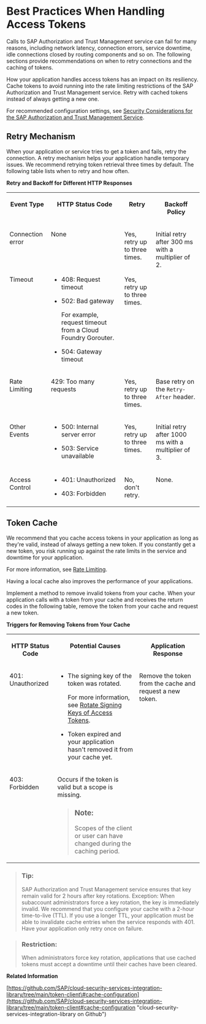 <!-- loio8d39ef36427f489aa50c8e4e12c336d0 -->

# Best Practices When Handling Access Tokens

Calls to SAP Authorization and Trust Management service can fail for many reasons, including network latency, connection errors, service downtime, idle connections closed by routing components and so on. The following sections provide recommendations on when to retry connections and the caching of tokens.

How your application handles access tokens has an impact on its resiliency. Cache tokens to avoid running into the rate limiting restrictions of the SAP Authorization and Trust Management service. Retry with cached tokens instead of always getting a new one.

For recommended configuration settings, see [Security Considerations for the SAP Authorization and Trust Management Service](../60-security/security-considerations-for-the-sap-authorization-and-trust-management-service-f117cab.md#loiof117cab6b92d438cb2a0b5204713994b).



<a name="loio8d39ef36427f489aa50c8e4e12c336d0__section_izc_qzn_fyb"/>

## Retry Mechanism

When your application or service tries to get a token and fails, retry the connection. A retry mechanism helps your application handle temporary issues. We recommend retrying token retrieval three times by default. The following table lists when to retry and how often.

**Retry and Backoff for Different HTTP Responses**


<table>
<tr>
<th valign="top">

Event Type



</th>
<th valign="top">

HTTP Status Code



</th>
<th valign="top">

Retry



</th>
<th valign="top">

Backoff Policy



</th>
</tr>
<tr>
<td valign="top">

Connection error



</td>
<td valign="top">

None



</td>
<td valign="top">

Yes, retry up to three times.



</td>
<td valign="top" rowspan="2">

Initial retry after 300 ms with a multiplier of 2.



</td>
</tr>
<tr>
<td valign="top">

Timeout



</td>
<td valign="top">

-   408: Request timeout

-   502: Bad gateway

    For example, request timeout from a Cloud Foundry Gorouter.

-   504: Gateway timeout




</td>
<td valign="top">

Yes, retry up to three times.



</td>
</tr>
<tr>
<td valign="top">

Rate Limiting



</td>
<td valign="top">

429: Too many requests



</td>
<td valign="top">

Yes, retry up to three times.



</td>
<td valign="top">

Base retry on the `Retry-After` header.



</td>
</tr>
<tr>
<td valign="top">

Other Events



</td>
<td valign="top">

-   500: Internal server error

-   503: Service unavailable




</td>
<td valign="top">

Yes, retry up to three times.



</td>
<td valign="top">

Initial retry after 1000 ms with a multiplier of 3.



</td>
</tr>
<tr>
<td valign="top">

Access Control



</td>
<td valign="top">

-   401: Unauthorized

-   403: Forbidden




</td>
<td valign="top">

No, don't retry.



</td>
<td valign="top">

None.



</td>
</tr>
</table>



<a name="loio8d39ef36427f489aa50c8e4e12c336d0__section_fzh_ccp_fyb"/>

## Token Cache

We recommend that you cache access tokens in your application as long as they're valid, instead of always getting a new token. If you constantly get a new token, you risk running up against the rate limits in the service and downtime for your application.

For more information, see [Rate Limiting](../60-security/rate-limiting-d203e2d.md).

Having a local cache also improves the performance of your applications.

Implement a method to remove invalid tokens from your cache. When your application calls with a token from your cache and receives the return codes in the following table, remove the token from your cache and request a new token.

**Triggers for Removing Tokens from Your Cache**


<table>
<tr>
<th valign="top">

HTTP Status Code



</th>
<th valign="top">

Potential Causes



</th>
<th valign="top">

Application Response



</th>
</tr>
<tr>
<td valign="top">

401: Unauthorized



</td>
<td valign="top">

-   The signing key of the token was rotated.

    For more information, see [Rotate Signing Keys of Access Tokens](../50-administration-and-ops/rotate-signing-keys-of-access-tokens-b279adf.md).

-   Token expired and your application hasn't removed it from your cache yet.




</td>
<td valign="top" rowspan="2">

Remove the token from the cache and request a new token.



</td>
</tr>
<tr>
<td valign="top">

403: Forbidden



</td>
<td valign="top">

Occurs if the token is valid but a scope is missing.

> ### Note:  
> Scopes of the client or user can have changed during the caching period.



</td>
</tr>
</table>

> ### Tip:  
> SAP Authorization and Trust Management service ensures that key remain valid for 2 hours after key rotations. Exception: When subaccount administrators force a key rotation, the key is immediately invalid. We recommend that you configure your cache with a 2-hour time-to-live \(TTL\). If you use a longer TTL, your application must be able to invalidate cache entries when the service responds with 401. Have your application only retry once on failure.

> ### Restriction:  
> When administrators force key rotation, applications that use cached tokens must accept a downtime until their caches have been cleared.

**Related Information**  


[https://github.com/SAP/cloud-security-services-integration-library/tree/main/token-client\#cache-configuration](https://github.com/SAP/cloud-security-services-integration-library/tree/main/token-client#cache-configuration "cloud-security-services-integration-library on Github")

